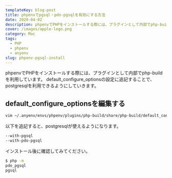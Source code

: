 ```yaml
---
templateKey: blog-post
title: phpenvでpgsql・pdo-pgsqlを有効にする方法
date: 2020-04-02
description: phpenvでPHPをインストールする際には、プラグインとして内部でphp-buildを利用しています 
cover: /images/apple-logo.png
category: Mac
tags: 
  - PHP
  - phpenv
  - anyenv
slug: phpenv-pgsql-install
---
```


phpenvでPHPをインストールする際には、プラグインとして内部でphp-buildを利用しています。
default_configure_optionsの設定に追記することで、postgresqlを利用できるようにしていきます。

## default_configure_optionsを編集する

```bash
vim ~/.anyenv/envs/phpenv/plugins/php-build/share/php-build/default_configure_options
```

以下を追記すると、postgresqlが使えるようになります。

```bash
--with-pgsql
--with-pdo-pgsql
```

インストール後に確認してみてください。

```bash
$ php -m
pdo_pgsql
pgsql
```
